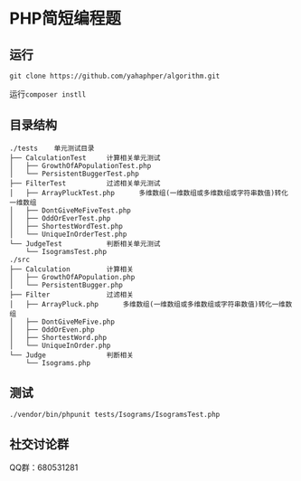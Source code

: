 # PHP简短编程题

## 运行

`git clone https://github.com/yahaphper/algorithm.git`

运行`composer instll`

## 目录结构

```
./tests    单元测试目录
├── CalculationTest		计算相关单元测试
│   ├── GrowthOfAPopulationTest.php
│   └── PersistentBuggerTest.php
├── FilterTest			过滤相关单元测试
│   ├── ArrayPluckTest.php      多维数组(一维数组或多维数组或字符串数值)转化一维数组
│   ├── DontGiveMeFiveTest.php
│   ├── OddOrEverTest.php
│   ├── ShortestWordTest.php
│   └── UniqueInOrderTest.php
└── JudgeTest			判断相关单元测试
    └── IsogramsTest.php
./src
├── Calculation			计算相关
│   ├── GrowthOfAPopulation.php
│   └── PersistentBugger.php
├── Filter				过滤相关
│   ├── ArrayPluck.php      多维数组(一维数组或多维数组或字符串数值)转化一维数组
│   ├── DontGiveMeFive.php
│   ├── OddOrEven.php
│   ├── ShortestWord.php
│   └── UniqueInOrder.php
└── Judge				判断相关
    └── Isograms.php
```

## 测试

`./vendor/bin/phpunit tests/Isograms/IsogramsTest.php`

## 社交讨论群

QQ群：680531281
